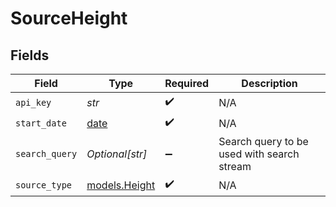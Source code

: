 # SourceHeight


## Fields

| Field                                                                | Type                                                                 | Required                                                             | Description                                                          |
| -------------------------------------------------------------------- | -------------------------------------------------------------------- | -------------------------------------------------------------------- | -------------------------------------------------------------------- |
| `api_key`                                                            | *str*                                                                | :heavy_check_mark:                                                   | N/A                                                                  |
| `start_date`                                                         | [date](https://docs.python.org/3/library/datetime.html#date-objects) | :heavy_check_mark:                                                   | N/A                                                                  |
| `search_query`                                                       | *Optional[str]*                                                      | :heavy_minus_sign:                                                   | Search query to be used with search stream                           |
| `source_type`                                                        | [models.Height](../models/height.md)                                 | :heavy_check_mark:                                                   | N/A                                                                  |